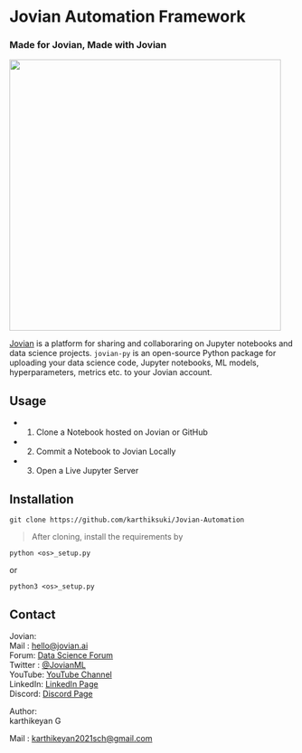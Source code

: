 # Jovian Automation Framework 

### Made for Jovian, Made with Jovian

<img src="https://github.com/JovianML/jovian-py/blob/master/docs/jovian_horizontal_logo.svg" width="480">

[Jovian](https://www.jovian.ai?utm_source) is a platform for sharing and collaboraring on Jupyter notebooks and data science projects. `jovian-py` is an open-source Python package for uploading your data science code, Jupyter notebooks, ML models, hyperparameters, metrics etc. to your Jovian account.

## Usage

- 1) Clone a Notebook hosted on Jovian or GitHub 
- 2) Commit a Notebook to Jovian Locally 
- 3) Open a Live Jupyter Server

## Installation

```
git clone https://github.com/karthiksuki/Jovian-Automation
```
> After cloning, install the requirements by

```
python <os>_setup.py
```
or
```
python3 <os>_setup.py
```


## Contact

Jovian:
<br/>
Mail : hello@jovian.ai
<br/>
Forum: [Data Science Forum](https://jovian.ai/forum/)
<br/>
Twitter : [@JovianML](https://twitter.com/JovianML)
<br/>
YouTube: [YouTube Channel](https://www.youtube.com/jovianml)
<br/>
LinkedIn: [LinkedIn Page](https://www.linkedin.com/company/jovianml/)
<br/>
Discord: [Discord Page](https://discord.com/invite/wEfFRDMc34)

Author: <br/>
karthikeyan G

Mail : karthikeyan2021sch@gmail.com
<br/>




